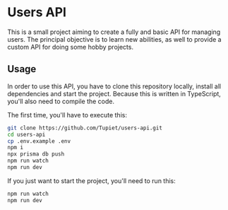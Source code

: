 # Users API
This is a small project aiming to create a fully and basic API for managing users. 
The principal objective is to learn new abilities, as well to provide a custom API for doing some hobby projects.

## Usage
In order to use this API, you have to clone this repository locally, install all dependencies and start the project. Because this is written in TypeScript, you'll also need to compile the code.

The first time, you'll have to execute this:

```bash
git clone https://github.com/Tupiet/users-api.git
cd users-api
cp .env.example .env
npm i
npx prisma db push
npm run watch
npm run dev
```

If you just want to start the project, you'll need to run this:

```bash
npm run watch
npm run dev
```

